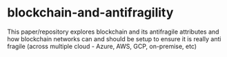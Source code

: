 # blockchain-and-antifragility
This paper/repository explores blockchain and its antifragile attributes and how blockchain networks can and should be setup to ensure it is really anti fragile (across multiple cloud - Azure, AWS, GCP, on-premise, etc)
